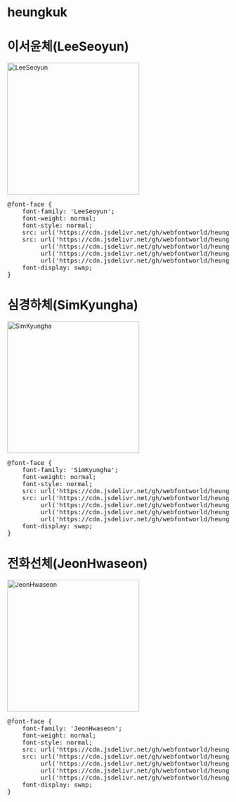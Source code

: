 # heungkuk

# 이서윤체(LeeSeoyun)

<a href="https://wess.tistory.com" target="_blank">
    <img src="https://webfontworld.github.io/heungkuk/LeeSeoyun.jpg" alt="LeeSeoyun" style="width:300px">
</a>
<pre>
@font-face {
    font-family: 'LeeSeoyun';
    font-weight: normal;
    font-style: normal;
    src: url('https://cdn.jsdelivr.net/gh/webfontworld/heungkuk/LeeSeoyun.eot');
    src: url('https://cdn.jsdelivr.net/gh/webfontworld/heungkuk/LeeSeoyun.eot?#iefix') format('embedded-opentype'),
         url('https://cdn.jsdelivr.net/gh/webfontworld/heungkuk/LeeSeoyun.woff2') format('woff2'),
         url('https://cdn.jsdelivr.net/gh/webfontworld/heungkuk/LeeSeoyun.woff') format('woff'),
         url('https://cdn.jsdelivr.net/gh/webfontworld/heungkuk/LeeSeoyun.ttf') format("truetype");
    font-display: swap;
} 
</pre>


# 심경하체(SimKyungha)

<a href="https://wess.tistory.com" target="_blank">
    <img src="https://webfontworld.github.io/heungkuk/SimKyungha.jpg" alt="SimKyungha" style="width:300px">
</a>
<pre>
@font-face {
    font-family: 'SimKyungha';
    font-weight: normal;
    font-style: normal;
    src: url('https://cdn.jsdelivr.net/gh/webfontworld/heungkuk/SimKyungha.eot');
    src: url('https://cdn.jsdelivr.net/gh/webfontworld/heungkuk/SimKyungha.eot?#iefix') format('embedded-opentype'),
         url('https://cdn.jsdelivr.net/gh/webfontworld/heungkuk/SimKyungha.woff2') format('woff2'),
         url('https://cdn.jsdelivr.net/gh/webfontworld/heungkuk/SimKyungha.woff') format('woff'),
         url('https://cdn.jsdelivr.net/gh/webfontworld/heungkuk/SimKyungha.ttf') format("truetype");
    font-display: swap;
} 
</pre>



# 전화선체(JeonHwaseon)

<a href="https://wess.tistory.com" target="_blank">
    <img src="https://webfontworld.github.io/heungkuk/JeonHwaseon.jpg" alt="JeonHwaseon" style="width:300px">
</a>
<pre>
@font-face {
    font-family: 'JeonHwaseon';
    font-weight: normal;
    font-style: normal;
    src: url('https://cdn.jsdelivr.net/gh/webfontworld/heungkuk/JeonHwaseon.eot');
    src: url('https://cdn.jsdelivr.net/gh/webfontworld/heungkuk/JeonHwaseon.eot?#iefix') format('embedded-opentype'),
         url('https://cdn.jsdelivr.net/gh/webfontworld/heungkuk/JeonHwaseon.woff2') format('woff2'),
         url('https://cdn.jsdelivr.net/gh/webfontworld/heungkuk/JeonHwaseon.woff') format('woff'),
         url('https://cdn.jsdelivr.net/gh/webfontworld/heungkuk/JeonHwaseon.ttf') format("truetype");
    font-display: swap;
} 
</pre>
